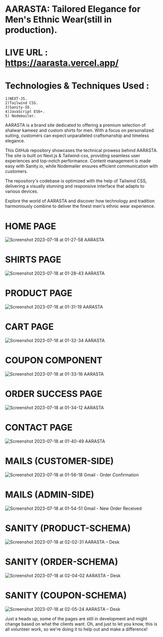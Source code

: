 
# AARASTA: Tailored Elegance for Men's Ethnic Wear(still in production).

# LIVE URL : https://aarasta.vercel.app/

# Technologies & Techniques Used :

    1)NEXT-JS.
    2)Tailwind CSS.
    3)Sanity-IO.
    4)JavaScript ES6+.
    5) Nodemailer.
  
AARASTA is a brand site dedicated to offering a premium selection of shalwar kameez and custom shirts for men. With a focus on personalized suiting, customers can expect unparalleled craftsmanship and timeless elegance.

This GitHub repository showcases the technical prowess behind AARASTA. The site is built on Next.js & Tailwind-css, providing seamless user experiences and top-notch performance. Content management is made easy with Sanity.io, while Nodemailer ensures efficient communication with customers.

The repository's codebase is optimized with the help of Tailwind CSS, delivering a visually stunning and responsive interface that adapts to various devices.

Explore the world of AARASTA and discover how technology and tradition harmoniously combine to deliver the finest men's ethnic wear experience.

# HOME PAGE 
![Screenshot 2023-07-18 at 01-27-58 AARASTA](https://github.com/mubashir05-beep/AARASTA/assets/100374421/c62949ff-ff66-48ff-aa95-4bc90d8bd495)

# SHIRTS PAGE
![Screenshot 2023-07-18 at 01-28-43 AARASTA](https://github.com/mubashir05-beep/AARASTA/assets/100374421/ce55e532-5d25-4d3e-b1ce-c3bc14c555af)

# PRODUCT PAGE
![Screenshot 2023-07-18 at 01-31-19 AARASTA](https://github.com/mubashir05-beep/AARASTA/assets/100374421/b0d39891-be0e-40f9-b47e-ba46d2b10790)

# CART PAGE
![Screenshot 2023-07-18 at 01-32-34 AARASTA](https://github.com/mubashir05-beep/AARASTA/assets/100374421/ec55a37d-0eb9-49ec-88c4-0ffa76554411)

# COUPON COMPONENT
![Screenshot 2023-07-18 at 01-33-16 AARASTA](https://github.com/mubashir05-beep/AARASTA/assets/100374421/5a3f7e00-cec6-4cb8-b8f9-bce7d55b9743)

# ORDER SUCCESS PAGE
![Screenshot 2023-07-18 at 01-34-12 AARASTA](https://github.com/mubashir05-beep/AARASTA/assets/100374421/a0dff546-29ac-4b4e-a6e7-0423fa8c1e11)

# CONTACT PAGE
![Screenshot 2023-07-18 at 01-40-49 AARASTA](https://github.com/mubashir05-beep/AARASTA/assets/100374421/3578e493-36ee-483f-8267-e9e0c93c2dae)

# MAILS (CUSTOMER-SIDE)
![Screenshot 2023-07-18 at 01-56-18 Gmail - Order Confirmation](https://github.com/mubashir05-beep/AARASTA/assets/100374421/317ece20-5dfb-454f-b472-ff35771ad7f6)

# MAILS (ADMIN-SIDE)

![Screenshot 2023-07-18 at 01-54-51 Gmail - New Order Received](https://github.com/mubashir05-beep/AARASTA/assets/100374421/0686a416-ad63-4ec1-adec-02bb46aa68fd)

# SANITY (PRODUCT-SCHEMA)
![Screenshot 2023-07-18 at 02-02-31 AARASTA – Desk](https://github.com/mubashir05-beep/AARASTA/assets/100374421/bdec1978-4fcb-4d01-bd46-0976960c6473)

# SANITY (ORDER-SCHEMA)
![Screenshot 2023-07-18 at 02-04-02 AARASTA – Desk](https://github.com/mubashir05-beep/AARASTA/assets/100374421/eb3be1fe-aaa5-4eaf-bf3a-e012857c61d1)

# SANITY (COUPON-SCHEMA)
![Screenshot 2023-07-18 at 02-05-24 AARASTA – Desk](https://github.com/mubashir05-beep/AARASTA/assets/100374421/a57353c9-bbed-40cf-9e27-eeb62aed97c9)


Just a heads up, some of the pages are still in development and might change based on what the clients want. Oh, and just to let you know, this is all volunteer work, so we're doing it to help out and make a difference!

